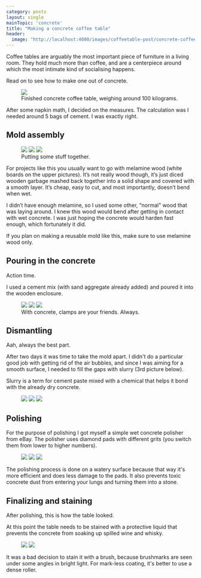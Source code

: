 ```yaml
---
category: posts
layout: single
mainTopic: 'concrete'
title: "Making a concrete coffee table"
header:
  image: "http://localhost:4000/images/coffeetable-post/concrete-coffee-table-final.jpg"
---
```



Coffee tables are arguably the most important piece of furniture in a living room. They hold much more than coffee, and are a centerpiece around which the most intimate kind of socialising happens.

Read on to see how to make one out of concrete.

<figure class="">
<a href="/images/coffeetable-post/concrete-coffee-table-final-2.jpg"><img src="/images/coffeetable-post/concrete-coffee-table-final-2.jpg"></a>
  <figcaption>Finished concrete coffee table, weighing around 100 kilograms.</figcaption>
</figure>

After some napkin math, I decided on the measures. The calculation was I needed around 5 bags of cement. I was exactly right.

## Mold assembly

<figure class="third">
    <a href="/images/coffeetable-post/concrete-coffee-table-saw.jpg"><img src="/images/coffeetable-post/concrete-coffee-table-saw.jpg"></a>
    <a href="/images/coffeetable-post/concrete-coffee-table-mold.jpg"><img src="/images/coffeetable-post/concrete-coffee-table-mold.jpg"></a>
    <a href="/images/coffeetable-post/concrete-coffee-table-mold-complete.jpg"><img src="/images/coffeetable-post/concrete-coffee-table-mold-complete.jpg"></a>
    <figcaption>Putting some stuff together.</figcaption>
</figure>

For projects like this you usually want to go with melamine wood (white boards on the upper pictures). It’s not really wood though, it’s just diced wooden garbage mashed back together into a solid shape and covered with a smooth layer. It’s cheap, easy to cut, and most importantly, doesn’t bend when wet.

I didn’t have enough melamine, so I used some other, “normal" wood that was laying around. I knew this wood would bend after getting in contact with wet concrete. I was just hoping the concrete would harden fast enough, which fortunately it did.

If you plan on making a reusable mold like this, make sure to use melamine wood only.

## Pouring in the concrete

Action time.

I used a cement mix (with sand aggregate already added) and poured it into the wooden enclosure.

<figure class="third">
    <a href="/images/coffeetable-post/concrete-coffee-table-mold-concrete-1.jpg"><img src="/images/coffeetable-post/concrete-coffee-table-mold-concrete-1.jpg"></a>
    <a href="/images/coffeetable-post/concrete-coffee-table-mold-concrete-2.jpg"><img src="/images/coffeetable-post/concrete-coffee-table-mold-concrete-2.jpg"></a>
    <a href="/images/coffeetable-post/concrete-coffee-table-mold-concrete-3.jpg"><img src="/images/coffeetable-post/concrete-coffee-table-mold-concrete-3.jpg"></a>
    <figcaption>With concrete, clamps are your friends. Always.</figcaption>
</figure>

## Dismantling

Aah, always the best part.

After two days it was time to take the mold apart. I didn't do a particular good job with getting rid of the air bubbles, and since I was aiming for a smooth surface, I needed to fill the gaps with slurry (3rd picture below).

Slurry is a term for cement paste mixed with a chemical that helps it bond with the already dry concrete.

<figure class="third">
    <a href="/images/coffeetable-post/concrete-coffee-table-dismantling-1.jpg"><img src="/images/coffeetable-post/concrete-coffee-table-dismantling-1.jpg"></a>
    <a href="/images/coffeetable-post/concrete-coffee-table-dismantling-2.jpg"><img src="/images/coffeetable-post/concrete-coffee-table-dismantling-2.jpg"></a>
    <a href="/images/coffeetable-post/concrete-coffee-table-dismantling-3.jpg"><img src="/images/coffeetable-post/concrete-coffee-table-dismantling-3.jpg"></a>
    <figcaption></figcaption>
</figure>


## Polishing

For the purpose of polishing I got myself a simple wet concrete polisher from eBay. The polisher uses diamond pads with different grits (you switch them from lower to higher numbers).

<figure class="third">
    <a href="/images/coffeetable-post/concrete-coffee-table-polishing-1.jpg"><img src="/images/coffeetable-post/concrete-coffee-table-polishing-1.jpg"></a>
    <a href="/images/coffeetable-post/concrete-coffee-table-polishing-2.jpg"><img src="/images/coffeetable-post/concrete-coffee-table-polishing-2.jpg"></a>
    <a href="/images/coffeetable-post/concrete-coffee-table-polishing-3.jpg"><img src="/images/coffeetable-post/concrete-coffee-table-polishing-3.jpg"></a>
    <figcaption></figcaption>
</figure>

The polishing process is done on a watery surface because that way it's more efficient and does less damage to the pads. It also prevents toxic concrete dust from entering your lungs and turning them into a stone.

## Finalizing and staining

After polishing, this is how the table looked.

At this point the table needs to be stained with a protective liquid that prevents the concrete from soaking up spilled wine and whisky.

<figure class="half">
    <a href="/images/coffeetable-post/concrete-coffee-table-pre-stain.jpg"><img src="/images/coffeetable-post/concrete-coffee-table-pre-stain.jpg"></a>
    <a href="/images/coffeetable-post/concrete-coffee-table-staining.jpg"><img src="/images/coffeetable-post/concrete-coffee-table-staining.jpg"></a>
</figure>

It was a bad decision to stain it with a brush, because brushmarks are seen under some angles in bright light. For mark-less coating, it's better to use a dense roller.
